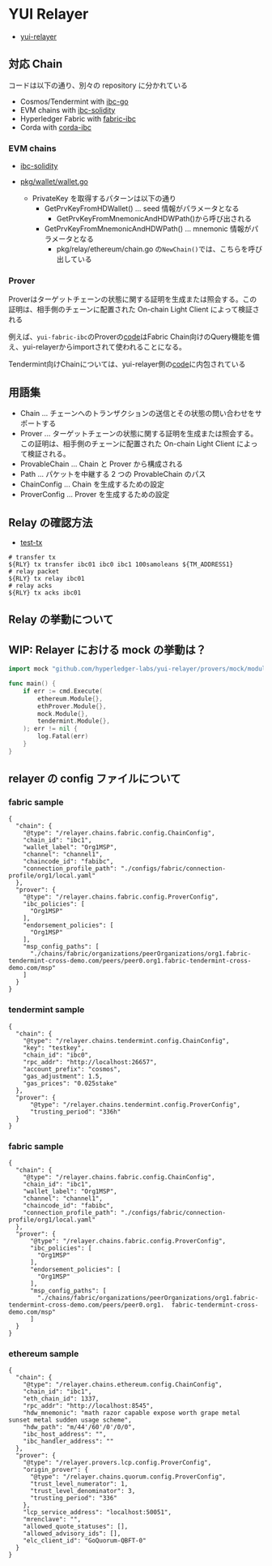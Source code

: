# YUI Relayer

- [yui-relayer](https://github.com/hyperledger-labs/yui-relayer)

## 対応 Chain

コードは以下の通り、別々の repository に分かれている

- Cosmos/Tendermint with [ibc-go](https://github.com/cosmos/ibc-go)
- EVM chains with [ibc-solidity](https://github.com/hyperledger-labs/yui-ibc-solidity)
- Hyperledger Fabric with [fabric-ibc](https://github.com/hyperledger-labs/yui-fabric-ibc)
- Corda with [corda-ibc](https://github.com/hyperledger-labs/yui-corda-ibc)

### EVM chains

- [ibc-solidity](https://github.com/hyperledger-labs/yui-ibc-solidity)

- [pkg/wallet/wallet.go](https://github.com/hyperledger-labs/yui-ibc-solidity/blob/main/pkg/wallet/wallet.go)
  - PrivateKey を取得するパターンは以下の通り
    - GetPrvKeyFromHDWallet() ... seed 情報がパラメータとなる
      - GetPrvKeyFromMnemonicAndHDWPath()から呼び出される
    - GetPrvKeyFromMnemonicAndHDWPath() ... mnemonic 情報がパラメータとなる
      - pkg/relay/ethereum/chain.go の`NewChain()`では、こちらを呼び出している


### Prover
Proverはターゲットチェーンの状態に関する証明を生成または照会する。この証明は、相手側のチェーンに配置された On-chain Light Client によって検証される

例えば、`yui-fabric-ibc`のProverの[code](https://github.com/hyperledger-labs/yui-fabric-ibc/blob/d9230985e320ee0333c349bef80e822620c7150e/relay/prover.go)はFabric Chain向けのQuery機能を備え、yui-relayerからimportされて使われることになる。

Tendermint向けChainについては、yui-relayer側の[code](https://github.com/hyperledger-labs/yui-relayer/blob/07aa9b6f7d6894d14aaf278a550e40d6d2fdf35b/chains/tendermint/prover.go)に内包されている

## 用語集

- Chain ... チェーンへのトランザクションの送信とその状態の問い合わせをサポートする
- Prover ... ターゲットチェーンの状態に関する証明を生成または照会する。この証明は、相手側のチェーンに配置された On-chain Light Client によって検証される。
- ProvableChain ... Chain と Prover から構成される
- Path ... パケットを中継する 2 つの ProvableChain のパス
- ChainConfig ... Chain を生成するための設定
- ProverConfig ... Prover を生成するための設定

## Relay の確認方法

- [test-tx](https://github.com/hyperledger-labs/yui-relayer/blob/main/tests/cases/tm2tm/scripts/test-tx)

```
# transfer tx
${RLY} tx transfer ibc01 ibc0 ibc1 100samoleans ${TM_ADDRESS1}
# relay packet
${RLY} tx relay ibc01
# relay acks
${RLY} tx acks ibc01
```

## Relay の挙動について

## WIP: Relayer における mock の挙動は？

```go
import mock "github.com/hyperledger-labs/yui-relayer/provers/mock/module"

func main() {
	if err := cmd.Execute(
		ethereum.Module{},
		ethProver.Module{},
		mock.Module{},
		tendermint.Module{},
	); err != nil {
		log.Fatal(err)
	}
}
```

## relayer の config ファイルについて

### fabric sample

```
{
  "chain": {
    "@type": "/relayer.chains.fabric.config.ChainConfig",
    "chain_id": "ibc1",
    "wallet_label": "Org1MSP",
    "channel": "channel1",
    "chaincode_id": "fabibc",
    "connection_profile_path": "./configs/fabric/connection-profile/org1/local.yaml"
  },
  "prover": {
	"@type": "/relayer.chains.fabric.config.ProverConfig",
	"ibc_policies": [
	  "Org1MSP"
	],
	"endorsement_policies": [
	  "Org1MSP"
	],
	"msp_config_paths": [
	  "./chains/fabric/organizations/peerOrganizations/org1.fabric-tendermint-cross-demo.com/peers/peer0.org1.fabric-tendermint-cross-demo.com/msp"
	]
  }
}
```

### tendermint sample

```
{
  "chain": {
    "@type": "/relayer.chains.tendermint.config.ChainConfig",
    "key": "testkey",
    "chain_id": "ibc0",
    "rpc_addr": "http://localhost:26657",
    "account_prefix": "cosmos",
    "gas_adjustment": 1.5,
    "gas_prices": "0.025stake"
  },
  "prover": {
	  "@type": "/relayer.chains.tendermint.config.ProverConfig",
	  "trusting_period": "336h"
  }
}
```

### fabric sample

```
{
  "chain": {
    "@type": "/relayer.chains.fabric.config.ChainConfig",
    "chain_id": "ibc1",
    "wallet_label": "Org1MSP",
    "channel": "channel1",
    "chaincode_id": "fabibc",
    "connection_profile_path": "./configs/fabric/connection-profile/org1/local.yaml"
  },
  "prover": {
	  "@type": "/relayer.chains.fabric.config.ProverConfig",
	  "ibc_policies": [
	    "Org1MSP"
	  ],
	  "endorsement_policies": [
	    "Org1MSP"
	  ],
	  "msp_config_paths": [
	    "./chains/fabric/organizations/peerOrganizations/org1.fabric-tendermint-cross-demo.com/peers/peer0.org1.  fabric-tendermint-cross-demo.com/msp"
	  ]
  }
}
```

### ethereum sample

```
{
  "chain": {
    "@type": "/relayer.chains.ethereum.config.ChainConfig",
    "chain_id": "ibc1",
    "eth_chain_id": 1337,
    "rpc_addr": "http://localhost:8545",
    "hdw_mnemonic": "math razor capable expose worth grape metal sunset metal sudden usage scheme",
    "hdw_path": "m/44'/60'/0'/0/0",
    "ibc_host_address": "",
    "ibc_handler_address": ""
  },
  "prover": {
    "@type": "/relayer.provers.lcp.config.ProverConfig",
    "origin_prover": {
      "@type": "/relayer.chains.quorum.config.ProverConfig",
      "trust_level_numerator": 1,
      "trust_level_denominator": 3,
      "trusting_period": "336"
    },
    "lcp_service_address": "localhost:50051",
    "mrenclave": "",
    "allowed_quote_statuses": [],
    "allowed_advisory_ids": [],
    "elc_client_id": "GoQuorum-QBFT-0"
  }
}
```
